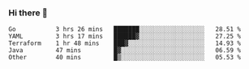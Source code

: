 ### Hi there 👋


<!--START_SECTION:waka-->

```text
Go           3 hrs 26 mins   ███████░░░░░░░░░░░░░░░░░░   28.51 %
YAML         3 hrs 17 mins   ██████▓░░░░░░░░░░░░░░░░░░   27.25 %
Terraform    1 hr 48 mins    ███▓░░░░░░░░░░░░░░░░░░░░░   14.93 %
Java         47 mins         █▓░░░░░░░░░░░░░░░░░░░░░░░   06.59 %
Other        40 mins         █▒░░░░░░░░░░░░░░░░░░░░░░░   05.53 %
```

<!--END_SECTION:waka-->

<!--
**ssrahul96/ssrahul96** is a ✨ _special_ ✨ repository because its `README.md` (this file) appears on your GitHub profile.

Here are some ideas to get you started:

- 🔭 I’m currently working on ...
- 🌱 I’m currently learning ...
- 👯 I’m looking to collaborate on ...
- 🤔 I’m looking for help with ...
- 💬 Ask me about ...
- 📫 How to reach me: ...
- 😄 Pronouns: ...
- ⚡ Fun fact: ...
-->
